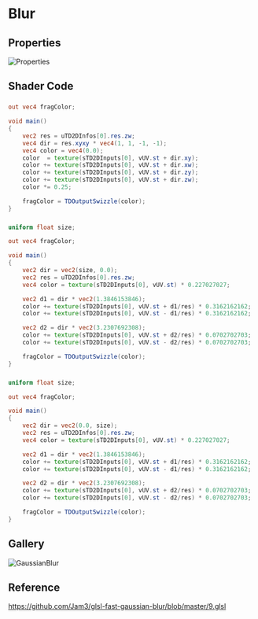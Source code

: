 # Blur

## Properties
![Properties](https://user-images.githubusercontent.com/21966381/115397427-0bc4cf00-a221-11eb-97bd-536d806092d6.JPG)

## Shader Code

### <Quarter downsampler>
```glsl
out vec4 fragColor;

void main()
{
    vec2 res = uTD2DInfos[0].res.zw;
    vec4 dir = res.xyxy * vec4(1, 1, -1, -1);
    vec4 color = vec4(0.0);
    color  = texture(sTD2DInputs[0], vUV.st + dir.xy);
    color += texture(sTD2DInputs[0], vUV.st + dir.xw);
    color += texture(sTD2DInputs[0], vUV.st + dir.zy);
    color += texture(sTD2DInputs[0], vUV.st + dir.zw);
    color *= 0.25;

    fragColor = TDOutputSwizzle(color);
}
```

### <Horizontal>
```glsl
uniform float size;

out vec4 fragColor;

void main()
{
	vec2 dir = vec2(size, 0.0);
    vec2 res = uTD2DInfos[0].res.zw;
    vec4 color = texture(sTD2DInputs[0], vUV.st) * 0.227027027;

    vec2 d1 = dir * vec2(1.3846153846);
    color += texture(sTD2DInputs[0], vUV.st + d1/res) * 0.3162162162;
    color += texture(sTD2DInputs[0], vUV.st - d1/res) * 0.3162162162;

    vec2 d2 = dir * vec2(3.2307692308);
    color += texture(sTD2DInputs[0], vUV.st + d2/res) * 0.0702702703;
    color += texture(sTD2DInputs[0], vUV.st - d2/res) * 0.0702702703;

    fragColor = TDOutputSwizzle(color);
}
```

### <Vertical>
```glsl
uniform float size;

out vec4 fragColor;

void main()
{
	vec2 dir = vec2(0.0, size);
    vec2 res = uTD2DInfos[0].res.zw;
    vec4 color = texture(sTD2DInputs[0], vUV.st) * 0.227027027;

    vec2 d1 = dir * vec2(1.3846153846);
    color += texture(sTD2DInputs[0], vUV.st + d1/res) * 0.3162162162;
    color += texture(sTD2DInputs[0], vUV.st - d1/res) * 0.3162162162;

    vec2 d2 = dir * vec2(3.2307692308);
    color += texture(sTD2DInputs[0], vUV.st + d2/res) * 0.0702702703;
    color += texture(sTD2DInputs[0], vUV.st - d2/res) * 0.0702702703;

    fragColor = TDOutputSwizzle(color);
}
```

## Gallery

![GaussianBlur](https://user-images.githubusercontent.com/21966381/115664697-20b67500-a37d-11eb-9818-cf55bf9d5e3e.jpg)

## Reference

https://github.com/Jam3/glsl-fast-gaussian-blur/blob/master/9.glsl
